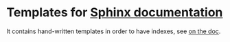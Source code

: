 # Templates for [Sphinx documentation](http://www.sphinx-doc.org/en/stable/theming.html)

It contains hand-written templates in order to have indexes, see [on the doc](https://smpybandits.github.io/#Indices-and-tables).
